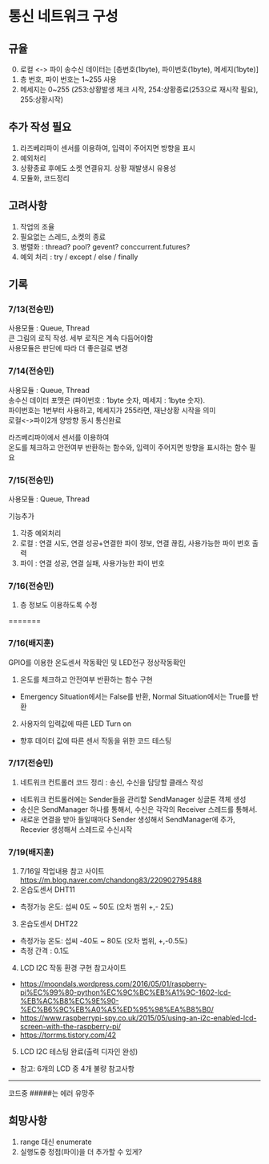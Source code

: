 통신 네트워크 구성
===
규율
---
0. 로컬 <-> 파이 송수신 데이터는 [층번호(1byte), 파이번호(1byte), 메세지(1byte)]
1. 층 번호, 파이 번호는 1~255 사용
2. 메세지는 0~255 (253:상황발생 체크 시작, 254:상황종료(253으로 재시작 필요), 255:상황시작)

추가 작성 필요
---
1. 라즈베리파이 센서를 이용하여, 입력이 주어지면 방향을 표시
2. 예외처리
3. 상황종료 후에도 소켓 연결유지. 상황 재발생시 유용성
4. 모듈화, 코드정리

고려사항
---
1. 작업의 조율
2. 필요없는 스레드, 소켓의 종료
3. 병렬화 : thread? pool? gevent? conccurrent.futures?
4. 예외 처리 : try / except / else / finally

기록
---
### 7/13(전승민)
사용모듈 : Queue, Thread  
큰 그림의 로직 작성. 세부 로직은 계속 다듬어야함  
사용모듈은 판단에 따라 더 좋은걸로 변경

### 7/14(전승민)
사용모듈 : Queue, Thread  
송수신 데이터 포맷은 (파이번호 : 1byte 숫자, 메세지 : 1byte 숫자).  
파이번호는 1번부터 사용하고, 메세지가 255라면, 재난상황 시작을 의미  
로컬<->파이2개 양방향 동시 통신완료

라즈베리파이에서 센서를 이용하여  
온도를 체크하고 안전여부 반환하는 함수와, 입력이 주어지면 방향을 표시하는 함수 필요 

### 7/15(전승민)
사용모듈 : Queue, Thread  

기능추가  
1. 각종 예외처리
2. 로컬 : 연결 시도, 연결 성공+연결한 파이 정보, 연결 끊킴, 사용가능한 파이 번호 출력
3. 파이 : 연결 성공, 연결 실패, 사용가능한 파이 번호

### 7/16(전승민)
1. 층 정보도 이용하도록 수정

=======
### 7/16(배지훈)
GPIO를 이용한 온도센서 작동확인 및 LED전구 정상작동확인
1. 온도를 체크하고 안전여부 반환하는 함수 구현
- Emergency Situation에서는 False를 반환, Normal Situation에서는 True를 반환
2. 사용자의 입력값에 따른 LED Turn on 
- 향후 데이터 값에 따른 센서 작동을 위한 코드 테스팅

### 7/17(전승민)
1. 네트워크 컨트롤러 코드 정리 : 송신, 수신을 담당할 클래스 작성
 - 네트워크 컨트롤러에는 Sender들을 관리할 SendManager 싱글톤 객체 생성  
 - 송신은 SendManager 하나를 통해서, 수신은 각각의 Receiver 스레드를 통해서.
 - 새로운 연결을 받아 들일때마다 Sender 생성해서 SendManager에 추가, Recevier 생성해서 스레드로 수신시작

### 7/19(배지훈)
1. 7/16일 작업내용 참고 사이트 https://m.blog.naver.com/chandong83/220902795488
2. 온습도센서 DHT11 
- 측정가능 온도: 섭씨 0도 ~ 50도 (오차 범위 +,- 2도)
3. 온습도센서 DHT22
- 측정가능 온도: 섭씨 -40도 ~ 80도 (오차 범위, +,-0.5도)
- 측정 간격 : 0.1도
4. LCD I2C 작동 환경 구현 참고사이트
- https://moondals.wordpress.com/2016/05/01/raspberry-pi%EC%99%80-python%EC%9C%BC%EB%A1%9C-1602-lcd-%EB%AC%B8%EC%9E%90-%EC%B6%9C%EB%A0%A5%ED%95%98%EA%B8%B0/
- https://www.raspberrypi-spy.co.uk/2015/05/using-an-i2c-enabled-lcd-screen-with-the-raspberry-pi/
- https://torrms.tistory.com/42
5. LCD I2C 테스팅 완료(출력 디자인 완성)
- 참고: 6개의 LCD 중 4개 불량
참고사항
---
코드중 #####는 에러 유망주

희망사항
---
1. range 대신 enumerate
2. 실행도중 정점(파이)을 더 추가할 수 있게?
